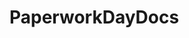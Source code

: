 <script src="https://www.paperworkday.net/paper.generate.js" type="text/javascript" ></script>

# PaperworkDayDocs
 
